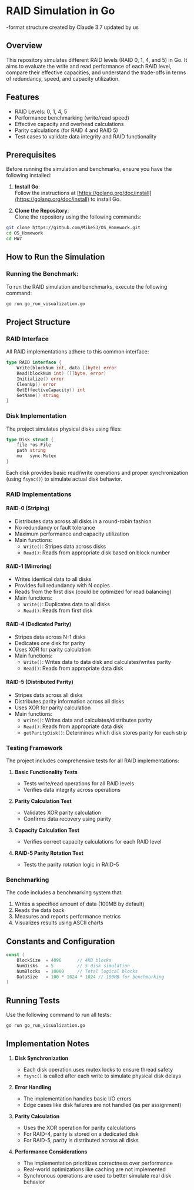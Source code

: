 # RAID Simulation in Go  
-format structure created by Claude 3.7 updated by us

## Overview
This repository simulates different RAID levels (RAID 0, 1, 4, and 5) in Go. It aims to evaluate the write and read performance of each RAID level, compare their effective capacities, and understand the trade-offs in terms of redundancy, speed, and capacity utilization.

## Features
- RAID Levels: 0, 1, 4, 5
- Performance benchmarking (write/read speed)
- Effective capacity and overhead calculations
- Parity calculations (for RAID 4 and RAID 5)
- Test cases to validate data integrity and RAID functionality

## Prerequisites
Before running the simulation and benchmarks, ensure you have the following installed:

1. **Install Go**:  
   Follow the instructions at [https://golang.org/doc/install](https://golang.org/doc/install) to install Go.

2. **Clone the Repository**:  
   Clone the repository using the following commands:

```bash
git clone https://github.com/MikeS3/OS_Homework.git
cd OS_Homework
cd HW7
```

## How to Run the Simulation

### Running the Benchmark:
To run the RAID simulation and benchmarks, execute the following command:
```bash
go run go_run_visualization.go
```
## Project Structure

### RAID Interface
All RAID implementations adhere to this common interface:

```go
type RAID interface {
    Write(blockNum int, data []byte) error
    Read(blockNum int) ([]byte, error)
    Initialize() error
    CleanUp() error
    GetEffectiveCapacity() int
    GetName() string
}
```

### Disk Implementation
The project simulates physical disks using files:

```go
type Disk struct {
    file *os.File
    path string
    mu   sync.Mutex
}
```

Each disk provides basic read/write operations and proper synchronization (using `fsync()`) to simulate actual disk behavior.

### RAID Implementations

#### RAID-0 (Striping)
- Distributes data across all disks in a round-robin fashion
- No redundancy or fault tolerance
- Maximum performance and capacity utilization
- Main functions:
  - `Write()`: Stripes data across disks
  - `Read()`: Reads from appropriate disk based on block number

#### RAID-1 (Mirroring)
- Writes identical data to all disks
- Provides full redundancy with N copies
- Reads from the first disk (could be optimized for read balancing)
- Main functions:
  - `Write()`: Duplicates data to all disks
  - `Read()`: Reads from first disk

#### RAID-4 (Dedicated Parity)
- Stripes data across N-1 disks
- Dedicates one disk for parity
- Uses XOR for parity calculation
- Main functions:
  - `Write()`: Writes data to data disk and calculates/writes parity
  - `Read()`: Reads from appropriate data disk

#### RAID-5 (Distributed Parity)
- Stripes data across all disks
- Distributes parity information across all disks
- Uses XOR for parity calculation
- Main functions:
  - `Write()`: Writes data and calculates/distributes parity
  - `Read()`: Reads from appropriate data disk
  - `getParityDisk()`: Determines which disk stores parity for each strip

### Testing Framework

The project includes comprehensive tests for all RAID implementations:

1. **Basic Functionality Tests**
   - Tests write/read operations for all RAID levels
   - Verifies data integrity across operations

2. **Parity Calculation Test**
   - Validates XOR parity calculation
   - Confirms data recovery using parity

3. **Capacity Calculation Test**
   - Verifies correct capacity calculations for each RAID level

4. **RAID-5 Parity Rotation Test**
   - Tests the parity rotation logic in RAID-5

### Benchmarking

The code includes a benchmarking system that:
1. Writes a specified amount of data (100MB by default)
2. Reads the data back
3. Measures and reports performance metrics
4. Visualizes results using ASCII charts

## Constants and Configuration

```go
const (
    BlockSize  = 4096      // 4KB blocks
    NumDisks   = 5         // 5 disk simulation
    NumBlocks  = 10000     // Total logical blocks
    DataSize   = 100 * 1024 * 1024 // 100MB for benchmarking
)
```

## Running Tests

Use the following command to run all tests:

```bash
go run go_run_visualization.go
```

## Implementation Notes

1. **Disk Synchronization**
   - Each disk operation uses mutex locks to ensure thread safety
   - `fsync()` is called after each write to simulate physical disk delays

2. **Error Handling**
   - The implementation handles basic I/O errors
   - Edge cases like disk failures are not handled (as per assignment)

3. **Parity Calculation**
   - Uses the XOR operation for parity calculations
   - For RAID-4, parity is stored on a dedicated disk
   - For RAID-5, parity is distributed across all disks

4. **Performance Considerations**
   - The implementation prioritizes correctness over performance
   - Real-world optimizations like caching are not implemented
   - Synchronous operations are used to better simulate real disk behavior
